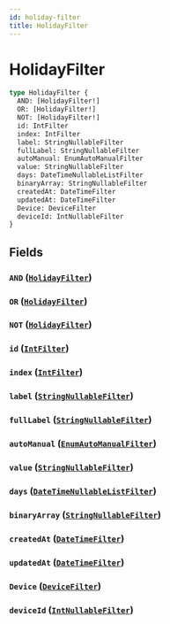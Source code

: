 ```yaml
---
id: holiday-filter
title: HolidayFilter
---
```


 # HolidayFilter





```graphql
type HolidayFilter {
  AND: [HolidayFilter!]
  OR: [HolidayFilter!]
  NOT: [HolidayFilter!]
  id: IntFilter
  index: IntFilter
  label: StringNullableFilter
  fullLabel: StringNullableFilter
  autoManual: EnumAutoManualFilter
  value: StringNullableFilter
  days: DateTimeNullableListFilter
  binaryArray: StringNullableFilter
  createdAt: DateTimeFilter
  updatedAt: DateTimeFilter
  Device: DeviceFilter
  deviceId: IntNullableFilter
}
```


## Fields

### `AND` ([`HolidayFilter`](/inputs/holiday-filter))




### `OR` ([`HolidayFilter`](/inputs/holiday-filter))




### `NOT` ([`HolidayFilter`](/inputs/holiday-filter))




### `id` ([`IntFilter`](/inputs/int-filter))




### `index` ([`IntFilter`](/inputs/int-filter))




### `label` ([`StringNullableFilter`](/inputs/string-nullable-filter))




### `fullLabel` ([`StringNullableFilter`](/inputs/string-nullable-filter))




### `autoManual` ([`EnumAutoManualFilter`](/inputs/enum-auto-manual-filter))




### `value` ([`StringNullableFilter`](/inputs/string-nullable-filter))




### `days` ([`DateTimeNullableListFilter`](/inputs/date-time-nullable-list-filter))




### `binaryArray` ([`StringNullableFilter`](/inputs/string-nullable-filter))




### `createdAt` ([`DateTimeFilter`](/inputs/date-time-filter))




### `updatedAt` ([`DateTimeFilter`](/inputs/date-time-filter))




### `Device` ([`DeviceFilter`](/inputs/device-filter))




### `deviceId` ([`IntNullableFilter`](/inputs/int-nullable-filter))






